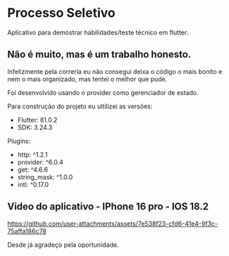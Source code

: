 # Processo Seletivo

Aplicativo para demostrar habilidades/teste técnico em flutter.

## Não é muito, mas é um trabalho honesto.

Infelizmente pela correria eu não consegui deixa o código o mais bonito e nem o mais organizado, mas tentei o melhor que pude.

Foi desenvolvido usando o provider como gerenciador de estado.

Para construção do projeto eu ultilizei as versões:
- Flutter: 81.0.2
- SDK: 3.24.3

Plugins:
- http: ^1.2.1
- provider: ^6.0.4
- get: ^4.6.6
- string_mask: ^1.0.0
- intl: ^0.17.0

## Video do aplicativo - IPhone 16 pro - IOS 18.2


https://github.com/user-attachments/assets/7e538f23-cfd6-41e4-9f3c-75affa186c78


Desde já agradeço pela oportunidade.
